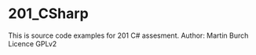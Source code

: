 201_CSharp
==========
This is source code examples for 201 C# assesment. 
Author: Martin Burch
Licence GPLv2

